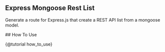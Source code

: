 ## Express Mongoose Rest List

Generate a route for Express.js that create a REST API list from a mongoose model.

## How To Use

{@tutorial how_to_use}